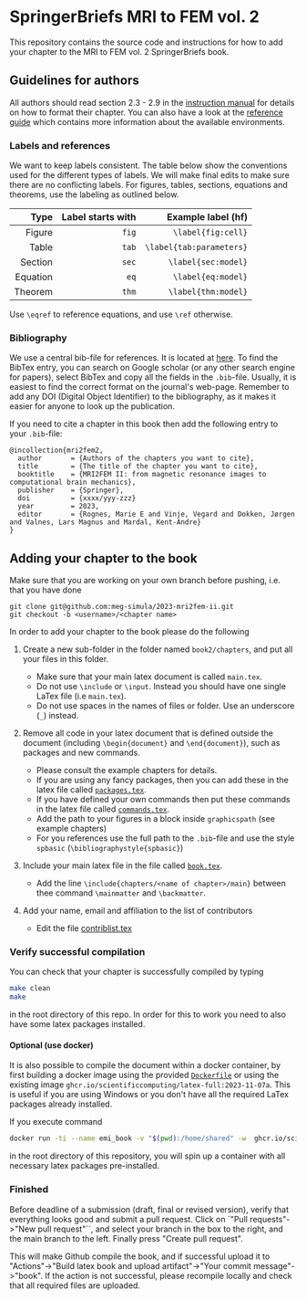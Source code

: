 # SpringerBriefs MRI to FEM vol. 2

This repository contains the source code and instructions for how to add your chapter to the MRI to FEM vol. 2 SpringerBriefs book.

## Guidelines for authors

All authors should read section 2.3 - 2.9 in the [instruction manual](../template/guideline/authinst.pdf) for details on how to format their chapter.
You can also have a look at the [reference guide](../template/guideline/refguide.pdf) which contains more information about the available environments.

### Labels and references

We want to keep labels consistent. The table below show the conventions used for the different types of labels. We will make final edits to make sure there are no conflicting labels. For figures, tables, sections, equations and theorems, use the labeling as outlined below.

|     Type | Label starts with |       Example label (hf) |
| -------: | ----------------: | -----------------------: |
|   Figure |             `fig` |       `\label{fig:cell}` |
|    Table |             `tab` | `\label{tab:parameters}` |
|  Section |             `sec` |      `\label{sec:model}` |
| Equation |              `eq` |       `\label{eq:model}` |
|  Theorem |             `thm` |      `\label{thm:model}` |

Use `\eqref` to reference equations, and use `\ref` otherwise.

### Bibliography

We use a central bib-file for references. It is located at [here](./bibliography.bib).
To find the BibTex entry, you can search on Google scholar (or any other search engine for papers), select BibTex and copy all the fields in the `.bib`-file.
Usually, it is easiest to find the correct format on the journal's web-page. Remember to add any DOI (Digital Object Identifier) to the bibliography, as it makes it easier
for anyone to look up the publication.

If you need to cite a chapter in this book then add the following entry to your `.bib`-file:

```
@incollection{mri2fem2,
  author       = {Authors of the chapters you want to cite},
  title        = {The title of the chapter you want to cite},
  booktitle    = {MRI2FEM II: from magnetic resonance images to computational brain mechanics},
  publisher    = {Springer},
  doi          = {xxxx/yyy-zzz}
  year         = 2023,
  editor       = {Rognes, Marie E and Vinje, Vegard and Dokken, Jørgen and Valnes, Lars Magnus and Mardal, Kent-Andre}
}
```

## Adding your chapter to the book

Make sure that you are working on your own branch before pushing, i.e. that you have done

```
git clone git@github.com:meg-simula/2023-mri2fem-ii.git
git checkout -b <username>/<chapter name>
```

In order to add your chapter to the book please do the following

1. Create a new sub-folder in the folder named `book2/chapters`, and put all your files in this folder.

   - Make sure that your main latex document is called `main.tex`.
   - Do not use `\include` or `\input`. Instead you should have one single LaTex file (i.e `main.tex`).
   - Do not use spaces in the names of files or folder. Use an underscore (`_`) instead.

2. Remove all code in your latex document that is defined outside the document (including `\begin{document}` and `\end{document}`), such as packages and new commands.

   - Please consult the example chapters for details.
   - If you are using any fancy packages, then you can add these in the latex file called [`packages.tex`](packages.tex).
   - If you have defined your own commands then put these commands in the latex file called [`commands.tex`](commands.tex).
   - Add the path to your figures in a block inside `graphicspath` (see example chapters)
   - For you references use the full path to the `.bib`-file and use the style `spbasic` (`\bibliographystyle{spbasic}`)

3. Include your main latex file in the file called [`book.tex`](book.tex).

   - Add the line `\include{chapters/<name of chapter>/main}` between thee command `\mainmatter` and `\backmatter`.

4. Add your name, email and affiliation to the list of contributors
   - Edit the file [contriblist.tex](contriblist.tex)

### Verify successful compilation

You can check that your chapter is successfully compiled by typing

```bash
make clean
make
```

in the root directory of this repo. In order for this to work you need to also have some latex packages installed.

#### Optional (use docker)

It is also possible to compile the document within a docker container, by first building a docker image using the provided [`Dockerfile`](Dockerfile) or using the existing image `ghcr.io/scientificcomputing/latex-full:2023-11-07a`.
This is useful if you are using Windows or you don't have all the required LaTex packages already installed.

If you execute command

```bash
docker run -ti --name emi_book -v "$(pwd):/home/shared" -w  ghcr.io/scientificcomputing/latex-full:2023-11-07a
```

in the root directory of this repository, you will spin up a container with all necessary latex packages pre-installed.

### Finished

Before deadline of a submission (draft, final or revised version), verify that everything looks good and submit a pull request. Click on `"Pull requests"->"New pull request"``, and select your branch in the box to the right, and the main branch to the left. Finally press "Create pull request".

This will make Github compile the book, and if successful upload it to "Actions"->"Build latex book and upload artifact"->"Your commit message"->"book". If the action is not successful, please recompile locally and check that all required files are uploaded.
